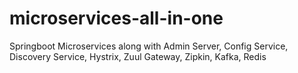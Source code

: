 # microservices-all-in-one
Springboot Microservices along with Admin Server, Config Service, Discovery Service, Hystrix, Zuul Gateway, Zipkin, Kafka, Redis

